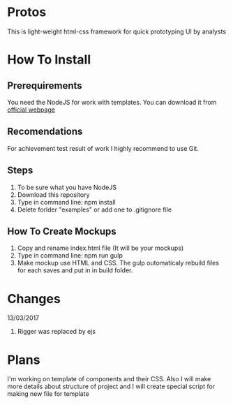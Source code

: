 # Protos
This is light-weight html-css framework for quick prototyping UI by analysts

# How To Install
## Prerequirements
You need the NodeJS for work with templates. You can download it from [official webpage](https://nodejs.org/en/)

## Recomendations
For achievement test result of work I highly recommend to use Git.

## Steps
1. To be sure what you have NodeJS
1. Download this repository
1. Type in command line: npm install
1. Delete forlder "examples" or add one to .gitignore file

## How To Create Mockups
1. Copy and rename index.html file (It will be your mockups)
1. Type in command line: npm run gulp
1. Make mockup use HTML and CSS. The gulp outomaticaly rebuild files for each saves and put in in build folder.

# Changes
13/03/2017
1. Rigger was replaced by ejs

# Plans
I'm working on template of components and their CSS. Also I will make more details about structure of project and I will create special script for making new file for template
